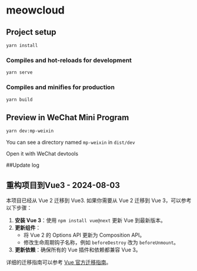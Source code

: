 # meowcloud

## Project setup
```
yarn install
```

### Compiles and hot-reloads for development
```
yarn serve
```

### Compiles and minifies for production
```
yarn build
```
## Preview in WeChat Mini Program

```bash
yarn dev:mp-weixin
```

You can see a directory named `mp-weixin` in `dist/dev`

Open it with WeChat devtools

##Update log
## 重构项目到Vue3 - 2024-08-03
本项目已经从 Vue 2 迁移到 Vue3.
如果你需要从 Vue 2 迁移到 Vue 3，可以参考以下步骤：

1. **安装 Vue 3**：使用 `npm install vue@next` 更新 Vue 到最新版本。
2. **更新组件**：
    - 将 Vue 2 的 Options API 更新为 Composition API。
    - 修改生命周期钩子名称，例如 `beforeDestroy` 改为 `beforeUnmount`。
3. **更新依赖**：确保所有的 Vue 插件和依赖都兼容 Vue 3。

详细的迁移指南可以参考 [Vue 官方迁移指南](https://v3.vuejs.org/guide/migration/introduction.html)。
